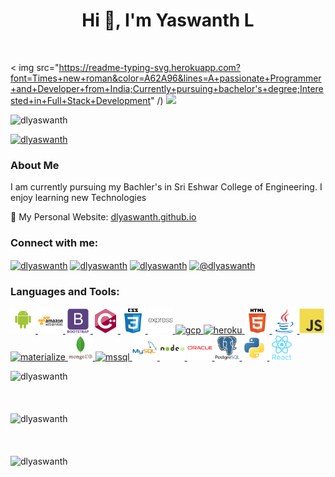 <h1 align="center">Hi 👋, I'm Yaswanth L</h1>
<br />

< img src="https://readme-typing-svg.herokuapp.com?font=Times+new+roman&color=A62A96&lines=A+passionate+Programmer+and+Developer+from+India;Currently+pursuing+bachelor's+degree;Interested+in+Full+Stack+Development" /)
<img src="https://raw.githubusercontent.com/halfrost/halfrost/master/icons/header_.png" />
<p align="left"> <img src="https://komarev.com/ghpvc/?username=dlyaswanth&label=Profile%20views&color=0e75b6&style=flat" alt="dlyaswanth" /> </p>

<p align="left"> <a href="https://twitter.com/dlyaswanth" target="blank"><img src="https://img.shields.io/twitter/follow/dlyaswanth?logo=twitter&style=for-the-badge" alt="dlyaswanth" /></a> </p>
<h3>About Me</h3>
<P>I am currently pursuing my Bachler's in Sri Eshwar College of Engineering. I enjoy learning new Technologies</p>
<p>🏴󠁧󠁢󠁷󠁬󠁳󠁿 My Personal Website:&nbsp;<a href="https://dlyaswanth.github.io/">dlyaswanth.github.io</a></p>
<h3 align="left">Connect with me:</h3>
<p align="left">
<a href="https://twitter.com/dlyaswanth" target="blank"><img align="center" src="https://raw.githubusercontent.com/rahuldkjain/github-profile-readme-generator/master/src/images/icons/Social/twitter.svg" alt="dlyaswanth" height="30" width="40" /></a>
<a href="https://linkedin.com/in/dlyaswanth" target="blank"><img align="center" src="https://raw.githubusercontent.com/rahuldkjain/github-profile-readme-generator/master/src/images/icons/Social/linked-in-alt.svg" alt="dlyaswanth" height="30" width="40" /></a>
<a href="https://www.hackerrank.com/dlyaswanth" target="blank"><img align="center" src="https://raw.githubusercontent.com/rahuldkjain/github-profile-readme-generator/master/src/images/icons/Social/hackerrank.svg" alt="dlyaswanth" height="30" width="40" /></a>
<a href="https://www.hackerearth.com/@dlyaswanth" target="blank"><img align="center" src="https://raw.githubusercontent.com/rahuldkjain/github-profile-readme-generator/master/src/images/icons/Social/hackerearth.svg" alt="@dlyaswanth" height="30" width="40" /></a>
</p>

<h3 align="left">Languages and Tools:</h3>
<p align="left"> <a href="https://developer.android.com" target="_blank"> <img src="https://raw.githubusercontent.com/devicons/devicon/master/icons/android/android-original-wordmark.svg" alt="android" width="40" height="40"/> </a> <a href="https://aws.amazon.com" target="_blank"> <img src="https://raw.githubusercontent.com/devicons/devicon/master/icons/amazonwebservices/amazonwebservices-original-wordmark.svg" alt="aws" width="40" height="40"/> </a> <a href="https://getbootstrap.com" target="_blank"> <img src="https://raw.githubusercontent.com/devicons/devicon/master/icons/bootstrap/bootstrap-plain-wordmark.svg" alt="bootstrap" width="40" height="40"/> </a> <a href="https://www.w3schools.com/cpp/" target="_blank"> <img src="https://raw.githubusercontent.com/devicons/devicon/master/icons/cplusplus/cplusplus-original.svg" alt="cplusplus" width="40" height="40"/> </a> <a href="https://www.w3schools.com/css/" target="_blank"> <img src="https://raw.githubusercontent.com/devicons/devicon/master/icons/css3/css3-original-wordmark.svg" alt="css3" width="40" height="40"/> </a> <a href="https://expressjs.com" target="_blank"> <img src="https://raw.githubusercontent.com/devicons/devicon/master/icons/express/express-original-wordmark.svg" alt="express" width="40" height="40"/> </a> <a href="https://cloud.google.com" target="_blank"> <img src="https://www.vectorlogo.zone/logos/google_cloud/google_cloud-icon.svg" alt="gcp" width="40" height="40"/> </a> <a href="https://heroku.com" target="_blank"> <img src="https://www.vectorlogo.zone/logos/heroku/heroku-icon.svg" alt="heroku" width="40" height="40"/> </a> <a href="https://www.w3.org/html/" target="_blank"> <img src="https://raw.githubusercontent.com/devicons/devicon/master/icons/html5/html5-original-wordmark.svg" alt="html5" width="40" height="40"/> </a> <a href="https://www.java.com" target="_blank"> <img src="https://raw.githubusercontent.com/devicons/devicon/master/icons/java/java-original.svg" alt="java" width="40" height="40"/> </a> <a href="https://developer.mozilla.org/en-US/docs/Web/JavaScript" target="_blank"> <img src="https://raw.githubusercontent.com/devicons/devicon/master/icons/javascript/javascript-original.svg" alt="javascript" width="40" height="40"/> </a> <a href="https://materializecss.com/" target="_blank"> <img src="https://raw.githubusercontent.com/prplx/svg-logos/5585531d45d294869c4eaab4d7cf2e9c167710a9/svg/materialize.svg" alt="materialize" width="40" height="40"/> </a> <a href="https://www.mongodb.com/" target="_blank"> <img src="https://raw.githubusercontent.com/devicons/devicon/master/icons/mongodb/mongodb-original-wordmark.svg" alt="mongodb" width="40" height="40"/> </a> <a href="https://www.microsoft.com/en-us/sql-server" target="_blank"> <img src="https://www.svgrepo.com/show/303229/microsoft-sql-server-logo.svg" alt="mssql" width="40" height="40"/> </a> <a href="https://www.mysql.com/" target="_blank"> <img src="https://raw.githubusercontent.com/devicons/devicon/master/icons/mysql/mysql-original-wordmark.svg" alt="mysql" width="40" height="40"/> </a> <a href="https://nodejs.org" target="_blank"> <img src="https://raw.githubusercontent.com/devicons/devicon/master/icons/nodejs/nodejs-original-wordmark.svg" alt="nodejs" width="40" height="40"/> </a> <a href="https://www.oracle.com/" target="_blank"> <img src="https://raw.githubusercontent.com/devicons/devicon/master/icons/oracle/oracle-original.svg" alt="oracle" width="40" height="40"/> </a> <a href="https://www.postgresql.org" target="_blank"> <img src="https://raw.githubusercontent.com/devicons/devicon/master/icons/postgresql/postgresql-original-wordmark.svg" alt="postgresql" width="40" height="40"/> </a> <a href="https://www.python.org" target="_blank"> <img src="https://raw.githubusercontent.com/devicons/devicon/master/icons/python/python-original.svg" alt="python" width="40" height="40"/> </a> <a href="https://reactjs.org/" target="_blank"> <img src="https://raw.githubusercontent.com/devicons/devicon/master/icons/react/react-original-wordmark.svg" alt="react" width="40" height="40"/> </a> </p>
<div><img align="left" src="https://github-readme-stats.vercel.app/api?username=dlyaswanth&show_icons=true&locale=en" alt="dlyaswanth" width="50%"/><br /><br /><br /><br />
  <img align="left"  src="https://github-readme-streak-stats.herokuapp.com/?user=dlyaswanth&" alt="dlyaswanth" width="51%"/><br /><br /><br /><br />
<img align="left" src="https://github-readme-stats.vercel.app/api/top-langs?username=dlyaswanth&show_icons=true&locale=en&layout=compact" alt="dlyaswanth" />
</div>
